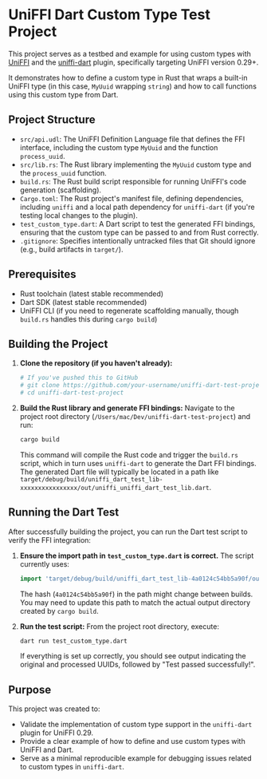 # UniFFI Dart Custom Type Test Project

This project serves as a testbed and example for using custom types with [UniFFI](https://github.com/mozilla/uniffi-rs) and the [uniffi-dart](https://github.com/Johnosezele/uniffi-dart) plugin, specifically targeting UniFFI version 0.29+.

It demonstrates how to define a custom type in Rust that wraps a built-in UniFFI type (in this case, `MyUuid` wrapping `string`) and how to call functions using this custom type from Dart.

## Project Structure

- `src/api.udl`: The UniFFI Definition Language file that defines the FFI interface, including the custom type `MyUuid` and the function `process_uuid`.
- `src/lib.rs`: The Rust library implementing the `MyUuid` custom type and the `process_uuid` function.
- `build.rs`: The Rust build script responsible for running UniFFI's code generation (scaffolding).
- `Cargo.toml`: The Rust project's manifest file, defining dependencies, including `uniffi` and a local path dependency for `uniffi-dart` (if you're testing local changes to the plugin).
- `test_custom_type.dart`: A Dart script to test the generated FFI bindings, ensuring that the custom type can be passed to and from Rust correctly.
- `.gitignore`: Specifies intentionally untracked files that Git should ignore (e.g., build artifacts in `target/`).

## Prerequisites

- Rust toolchain (latest stable recommended)
- Dart SDK (latest stable recommended)
- UniFFI CLI (if you need to regenerate scaffolding manually, though `build.rs` handles this during `cargo build`)

## Building the Project

1.  **Clone the repository (if you haven't already):**
    ```bash
    # If you've pushed this to GitHub
    # git clone https://github.com/your-username/uniffi-dart-test-project.git
    # cd uniffi-dart-test-project
    ```

2.  **Build the Rust library and generate FFI bindings:**
    Navigate to the project root directory (`/Users/mac/Dev/uniffi-dart-test-project`) and run:
    ```bash
    cargo build
    ```
    This command will compile the Rust code and trigger the `build.rs` script, which in turn uses `uniffi-dart` to generate the Dart FFI bindings. The generated Dart file will typically be located in a path like `target/debug/build/uniffi_dart_test_lib-xxxxxxxxxxxxxxxx/out/uniffi_uniffi_dart_test_lib.dart`.

## Running the Dart Test

After successfully building the project, you can run the Dart test script to verify the FFI integration:

1.  **Ensure the import path in `test_custom_type.dart` is correct.**
    The script currently uses:
    ```dart
    import 'target/debug/build/uniffi_dart_test_lib-4a0124c54bb5a90f/out/uniffi_uniffi_dart_test_lib.dart' as uniffi;
    ```
    The hash (`4a0124c54bb5a90f`) in the path might change between builds. You may need to update this path to match the actual output directory created by `cargo build`.

2.  **Run the test script:**
    From the project root directory, execute:
    ```bash
    dart run test_custom_type.dart
    ```
    If everything is set up correctly, you should see output indicating the original and processed UUIDs, followed by "Test passed successfully!".

## Purpose

This project was created to:

- Validate the implementation of custom type support in the `uniffi-dart` plugin for UniFFI 0.29.
- Provide a clear example of how to define and use custom types with UniFFI and Dart.
- Serve as a minimal reproducible example for debugging issues related to custom types in `uniffi-dart`.
